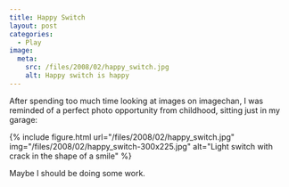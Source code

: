 ```yaml
---
title: Happy Switch
layout: post
categories:
  - Play
image:
  meta:
    src: /files/2008/02/happy_switch.jpg
    alt: Happy switch is happy
---
```

After spending too much time looking at images on imagechan, I was reminded of a perfect photo opportunity from childhood, sitting just in my garage:

{% include figure.html url="/files/2008/02/happy_switch.jpg" img="/files/2008/02/happy_switch-300x225.jpg" alt="Light switch with crack in the shape of a smile" %}

Maybe I should be doing some work.
